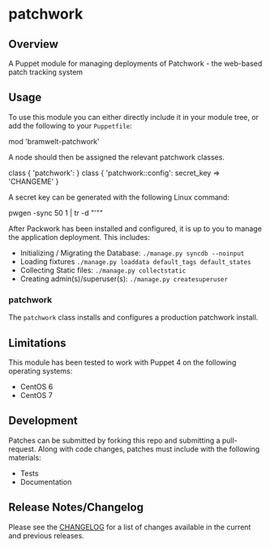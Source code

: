 # patchwork


## Overview

A Puppet module for managing deployments of Patchwork - the web-based
patch tracking system

## Usage

To use this module you can either directly include it in your module
tree, or add the following to your `Puppetfile`:

  mod 'bramwelt-patchwork'

A node should then be assigned the relevant patchwork classes.

  class { 'patchwork': }
  class { 'patchwork::config':
     secret_key => 'CHANGEME'
  }

A secret key can be generated with the following Linux command:

  pwgen -sync 50 1 | tr -d "'\""

After Packwork has been installed and configured, it is up to you to
manage the application deployment. This includes:

 - Initializing / Migrating the Database: `./manage.py syncdb --noinput`
 - Loading fixtures `./manage.py loaddata default_tags default_states`
 - Collecting Static files: `./manage.py collectstatic`
 - Creating admin(s)/superuser(s): `./manage.py createsuperuser`

### patchwork

The `patchwork` class installs and configures a production patchwork
install.

## Limitations

This module has been tested to work with Puppet 4 on the following
operating systems:

 - CentOS 6
 - CentOS 7

## Development

Patches can be submitted by forking this repo and submitting a
pull-request. Along with code changes, patches must include with the
following materials:

 - Tests
 - Documentation

## Release Notes/Changelog

Please see the [CHANGELOG](CHANGELOG.md) for a list of changes available
in the current and previous releases.
